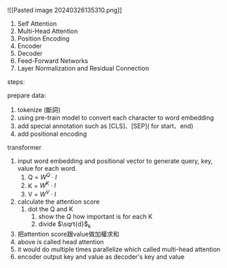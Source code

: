 ![[Pasted image 20240326135310.png]]
1. Self Attention
2. Multi-Head Attention
3. Position Encoding
4. Encoder
5. Decoder
6. Feed-Forward Networks
7. Layer Normalization and Residual Connection

steps:

prepare data:
1. tokenize (斷詞)
2. using pre-train model to convert each character to word embedding
3. add special annotation such as \[CLS\]、\[SEP\]( for start、end)
4. add positional encoding

transformer
1. input word embedding and positional vector to generate query, key, value for each word.
	1. Q =  $W^Q \cdot I$
	2. K =  $W^K \cdot I$
	3. V =  $W^V \cdot I$
2. calculate the attention score
	1. dot the Q and K
		1. show the Q how important is for each K
		2. divide $\sqrt{d}$<sub>k</sub>
3. 把attention score跟value做加權求和
4. above is called head attention
5. it would do multiple times parallelize which called multi-head attention
6. encoder output key and value as decoder's key and value